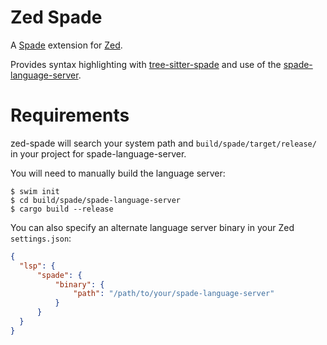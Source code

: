 # Zed Spade

A [Spade](https://spade-lang.org/) extension for [Zed](https://zed.dev/).

Provides syntax highlighting with [tree-sitter-spade](https://gitlab.com/spade-lang/tree-sitter-spade) and use of the [spade-language-server](https://gitlab.com/spade-lang/spade).

# Requirements

zed-spade will search your system path and `build/spade/target/release/` in your project for spade-language-server.

You will need to manually build the language server:
```
$ swim init
$ cd build/spade/spade-language-server
$ cargo build --release
```

You can also specify an alternate language server binary in your Zed `settings.json`:
```json
{
  "lsp": {
      "spade": {
          "binary": {
              "path": "/path/to/your/spade-language-server"
          }
      }
  }
}
```
